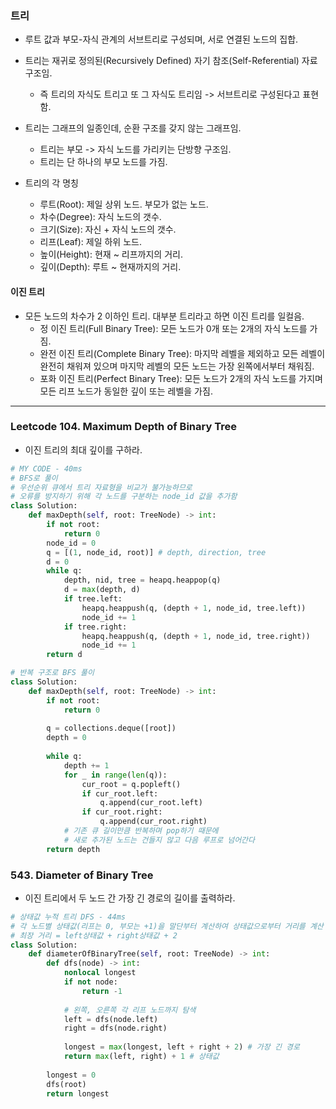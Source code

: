 ### 트리

* 루트 값과 부모-자식 관계의 서브트리로 구성되며, 서로 연결된 노드의 집합.
* 트리는 재귀로 정의된(Recursively Defined) 자기 참조(Self-Referential) 자료구조임.
  * 즉 트리의 자식도 트리고 또 그 자식도 트리임 -> 서브트리로 구성된다고 표현함.
* 트리는 그래프의 일종인데, 순환 구조를 갖지 않는 그래프임.
  * 트리는 부모 -> 자식 노드를 가리키는 단방향 구조임.
  * 트리는 단 하나의 부모 노드를 가짐.

* 트리의 각 명칭
  * 루트(Root): 제일 상위 노드. 부모가 없는 노드.
  * 차수(Degree): 자식 노드의 갯수.
  * 크기(Size): 자신 + 자식 노드의 갯수.
  * 리프(Leaf): 제일 하위 노드.
  * 높이(Height): 현재 ~ 리프까지의 거리.
  * 깊이(Depth): 루트 ~ 현재까지의 거리.

#### 이진 트리

* 모든 노드의 차수가 2 이하인 트리. 대부분 트리라고 하면 이진 트리를 일컬음.
  * 정 이진 트리(Full Binary Tree): 모든 노드가 0개 또는 2개의 자식 노드를 가짐.
  * 완전 이진 트리(Complete Binary Tree): 마지막 레벨을 제외하고 모든 레벨이 완전히 채워져 있으며 마지막 레벨의 모든 노드는 가장 왼쪽에서부터 채워짐.
  * 포화 이진 트리(Perfect Binary Tree): 모든 노드가 2개의 자식 노드를 가지며 모든 리프 노드가 동일한 깊이 또는 레벨을 가짐.

---

### Leetcode 104. Maximum Depth of Binary Tree

* 이진 트리의 최대 깊이를 구하라.

```python
# MY CODE - 40ms
# BFS로 풀이
# 우선순위 큐에서 트리 자료형을 비교가 불가능하므로
# 오류를 방지하기 위해 각 노드를 구분하는 node_id 값을 추가함
class Solution:
    def maxDepth(self, root: TreeNode) -> int:
        if not root:
            return 0
        node_id = 0
        q = [(1, node_id, root)] # depth, direction, tree
        d = 0
        while q:
            depth, nid, tree = heapq.heappop(q)
            d = max(depth, d)
            if tree.left:
                heapq.heappush(q, (depth + 1, node_id, tree.left))
                node_id += 1 
            if tree.right:
                heapq.heappush(q, (depth + 1, node_id, tree.right))
                node_id += 1
        return d
```

```python
# 반복 구조로 BFS 풀이
class Solution:
    def maxDepth(self, root: TreeNode) -> int:
        if not root:
            return 0
        
        q = collections.deque([root])
        depth = 0
        
        while q:
            depth += 1
            for _ in range(len(q)):
                cur_root = q.popleft()
                if cur_root.left:
                    q.append(cur_root.left)
                if cur_root.right:
                    q.append(cur_root.right)
            # 기존 큐 길이만큼 반복하며 pop하기 때문에
            # 새로 추가된 노드는 건들지 않고 다음 루프로 넘어간다
        return depth
```

### 543. Diameter of Binary Tree

* 이진 트리에서 두 노드 간 가장 긴 경로의 길이를 출력하라.

```python
# 상태값 누적 트리 DFS - 44ms
# 각 노드별 상태값(리프는 0, 부모는 +1)을 말단부터 계산하여 상태값으로부터 거리를 계산
# 최장 거리 = left상태값 + right상태값 + 2
class Solution:
    def diameterOfBinaryTree(self, root: TreeNode) -> int:
        def dfs(node) -> int:
            nonlocal longest
            if not node:
                return -1
            
            # 왼쪽, 오른쪽 각 리프 노드까지 탐색
            left = dfs(node.left)
            right = dfs(node.right)
            
            longest = max(longest, left + right + 2) # 가장 긴 경로
            return max(left, right) + 1 # 상태값
        
        longest = 0
        dfs(root)
        return longest
```

